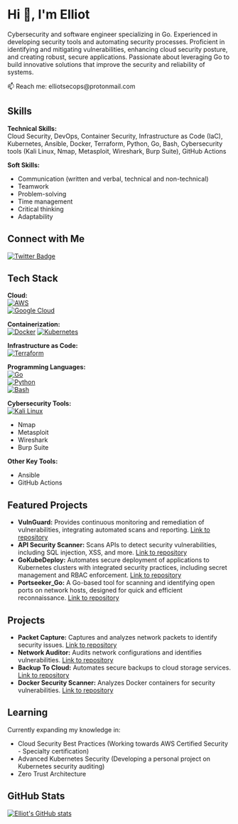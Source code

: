 # Hi 👋, I'm Elliot

Cybersecurity and software engineer specializing in Go. Experienced in developing security tools and automating security processes. Proficient in identifying and mitigating vulnerabilities, enhancing cloud security posture, and creating robust, secure applications. Passionate about leveraging Go to build innovative solutions that improve the security and reliability of systems.



<p>
  📫 Reach me: elliotsecops@protonmail.com
</p>

## Skills

**Technical Skills:**  
Cloud Security, DevOps, Container Security, Infrastructure as Code (IaC), Kubernetes, Ansible, Docker, Terraform, Python, Go, Bash, Cybersecurity tools (Kali Linux, Nmap, Metasploit, Wireshark, Burp Suite), GitHub Actions

**Soft Skills:**  
* Communication (written and verbal, technical and non-technical)
* Teamwork
* Problem-solving
* Time management
* Critical thinking
* Adaptability

## Connect with Me

[![Twitter Badge](https://img.shields.io/twitter/follow/elliotsecops?logo=twitter&style=for-the-badge)](https://twitter.com/elliotsecops)

## Tech Stack

**Cloud:**  
[![AWS](https://img.shields.io/badge/amazon%20aws-232F3E?style=for-the-badge&logo=amazonaws&logoColor=white)](https://aws.amazon.com)  
[![Google Cloud](https://img.shields.io/badge/google%20cloud-4285F4?style=for-the-badge&logo=googlecloud&logoColor=white)](https://cloud.google.com)

**Containerization:**  
[![Docker](https://img.shields.io/badge/docker-2496ED?style=for-the-badge&logo=docker&logoColor=white)](https://www.docker.com/)
[![Kubernetes](https://img.shields.io/badge/kubernetes-%23326ce5.svg?style=for-the-badge&logo=kubernetes&logoColor=white)](https://kubernetes.io/)  


**Infrastructure as Code:**  
[![Terraform](https://img.shields.io/badge/terraform-%235835CC.svg?style=for-the-badge&logo=terraform&logoColor=white)](https://www.terraform.io)

**Programming Languages:**  
[![Go](https://img.shields.io/badge/go-%2300ADD8.svg?style=for-the-badge&logo=go&logoColor=white)](https://golang.org)  
[![Python](https://img.shields.io/badge/python-3670A0?style=for-the-badge&logo=python&logoColor=ffdd54)](https://www.python.org)  
[![Bash](https://img.shields.io/badge/bash-%23121011.svg?style=for-the-badge&logo=gnu-bash&logoColor=white)](https://www.gnu.org/software/bash/)

**Cybersecurity Tools:**  
[![Kali Linux](https://img.shields.io/badge/kali%20linux-557C94?style=for-the-badge&logo=kalilinux&logoColor=white)](https://www.kali.org)  
* Nmap
* Metasploit
* Wireshark
* Burp Suite

**Other Key Tools:**  
* Ansible
* GitHub Actions

## Featured Projects

* **VulnGuard:** Provides continuous monitoring and remediation of vulnerabilities, integrating automated scans and reporting. [Link to repository](https://github.com/elliotsecops/VulnGuard)
* **API Security Scanner:** Scans APIs to detect security vulnerabilities, including SQL injection, XSS, and more. [Link to repository](https://github.com/elliotsecops/API-Security-Scanner)
* **GoKubeDeploy:** Automates secure deployment of applications to Kubernetes clusters with integrated security practices, including secret management and RBAC enforcement. [Link to repository](https://github.com/elliotsecops/GoKubeDeploy)
* **Portseeker_Go:** A Go-based tool for scanning and identifying open ports on network hosts, designed for quick and efficient reconnaissance. [Link to repository](https://github.com/elliotsecops/Portseeker_Go)

## Projects

* **Packet Capture:** Captures and analyzes network packets to identify security issues. [Link to repository](https://github.com/elliotsecops/Packet-Capture)
* **Network Auditor:** Audits network configurations and identifies vulnerabilities. [Link to repository](https://github.com/elliotsecops/Network-Auditor)
* **Backup To Cloud:** Automates secure backups to cloud storage services. [Link to repository](https://github.com/elliotsecops/Backup-To-Cloud)
* **Docker Security Scanner:** Analyzes Docker containers for security vulnerabilities. [Link to repository](https://github.com/elliotsecops/Docker-Security-Scanner)

## Learning

Currently expanding my knowledge in:
* Cloud Security Best Practices (Working towards AWS Certified Security - Specialty certification)
* Advanced Kubernetes Security (Developing a personal project on Kubernetes security auditing)
* Zero Trust Architecture

## GitHub Stats

[![Elliot's GitHub stats](https://github-readme-stats.vercel.app/api?username=elliotsecops&show_icons=true&theme=dark)](https://github.com/anuraghazra/github-readme-stats)

